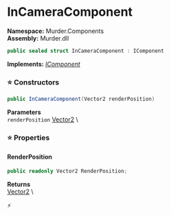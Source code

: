 # InCameraComponent

**Namespace:** Murder.Components \
**Assembly:** Murder.dll

```csharp
public sealed struct InCameraComponent : IComponent
```

**Implements:** _[IComponent](../../Bang/Components/IComponent.html)_

### ⭐ Constructors
```csharp
public InCameraComponent(Vector2 renderPosition)
```

**Parameters** \
`renderPosition` [Vector2](../../Murder/Core/Geometry/Vector2.html) \

### ⭐ Properties
#### RenderPosition
```csharp
public readonly Vector2 RenderPosition;
```

**Returns** \
[Vector2](../../Murder/Core/Geometry/Vector2.html) \


⚡